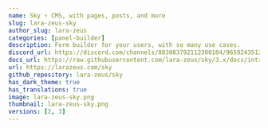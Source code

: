 ```yaml
---
name: Sky ⚡️ CMS, with pages, posts, and more
slug: lara-zeus-sky
author_slug: lara-zeus
categories: [panel-builder]
description: Form builder for your users, with so many use cases.
discord_url: https://discord.com/channels/883083792112300104/965924351289491496
docs_url: https://raw.githubusercontent.com/lara-zeus/sky/3.x/docs/introduction.md
url: https://larazeus.com/sky
github_repository: lara-zeus/sky
has_dark_theme: true
has_translations: true
image: lara-zeus-sky.png
thumbnail: lara-zeus-sky.png
versions: [2, 3]
---
```

